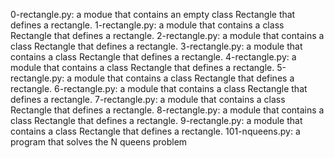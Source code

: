 0-rectangle.py: a modue that contains an empty class Rectangle that defines a rectangle.
1-rectangle.py: a module that contains a class Rectangle that defines a rectangle.
2-rectangle.py: a module that contains a class Rectangle that defines a rectangle.
3-rectangle.py: a module that contains a class Rectangle that defines a rectangle.
4-rectangle.py: a module that contains a class Rectangle that defines a rectangle.
5-rectangle.py: a module that contains a class Rectangle that defines a rectangle.
6-rectangle.py: a module that contains a class Rectangle that defines a rectangle.
7-rectangle.py: a module that contains a class Rectangle that defines a rectangle.
8-rectangle.py: a module that contains a class Rectangle that defines a rectangle.
9-rectangle.py: a module that contains a class Rectangle that defines a rectangle.
101-nqueens.py: a program that solves the N queens problem
